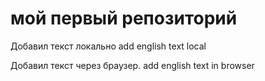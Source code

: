# мой первый репозиторий

Добавил текст локально
add english text local

Добавил текст через браузер. add english text in browser
  
